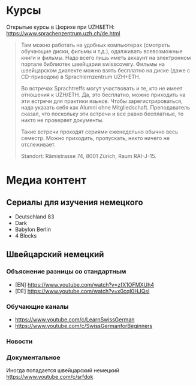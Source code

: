 # Курсы
Открытые курсы в Цюрихе при UZH&ETH: https://www.sprachenzentrum.uzh.ch/de.html

> Там можно работать на удобных компьютерах 
> (смотреть обучающие диски, фильмы и т.д.), одалживать всевозможные книги и фильмы. 
> Надо всего лишь иметь аккаунт на электронном портале библиотек швейцарии swisscovery.
> Фильмы на швейцарском диалекте можно взять бесплатно на диске (даже с CD-приводом) 
> в Sprachlernzentrum UZH+ETH.
> 
> Во встречах Sprachtreffs могут участвовать и те, кто не имеет отношения к UZH/ETH. 
> Да, это бесплатно, можно приходить на эти встречи для практики языков. 
> Чтобы зарегистрироваться, надо указать себя как Alumni ohne Mitgliedschaft. 
> Преподаватель сказал, что поскольку эти встречи и все равно бесплатные, 
> то никто не проверяет документы. 
> 
> Такие встречи проходят сериями еженедельно обычно весь семестр. 
> Можно приходить, пропускать, никто ничего не отслеживает.
> 
> Standort: Rämistrasse 74, 8001 Zürich, Raum RAI-J-15. 

# Медиа контент

## Сериалы для изучения немецкого
* Deutschland 83
* Dark
* Babylon Berlin 
* 4 Blocks

## Швейцарский немецкий

### Объяснение разницы со стандартным

* [EN] https://www.youtube.com/watch?v=zfX1OFMXUh4
* [DE] https://www.youtube.com/watch?v=x0cqI0HJQsI

### Обучающие каналы

* https://www.youtube.com/c/LearnSwissGerman
* https://www.youtube.com/c/SwissGermanforBeginners

### Новости

### Документальное

Иногда попадается швейцарский немецкий https://www.youtube.com/c/srfdok
